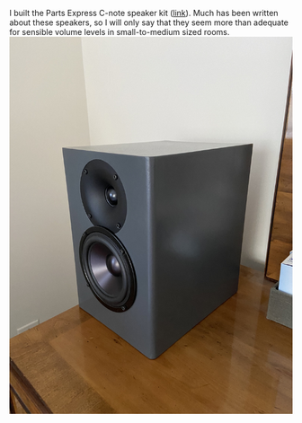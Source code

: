 I built the Parts Express C-note speaker kit ([link](https://www.parts-express.com/C-Note-MT-Bookshelf-Speaker-Kit-Pair-with-Knock-Down-Cabinets-300-7140)). Much has been written about these speakers, so I will only say that they seem more than adequate for sensible volume levels in small-to-medium sized rooms.
![Image](https://github.com/jhnoel/jhnoel.github.io/raw/ff6db20af2eab5ba6b89680409124f756c7a2919/elec/s/cnote/IMG_0094.jpg)
